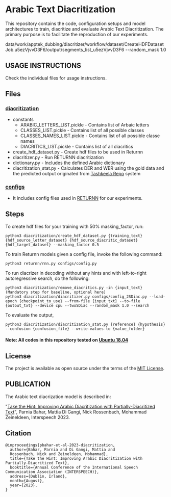 # Arabic Text Diacritization

This repository contains the code, configuration setups and model architectures to train, diacritize and evaluate 
Arabic Text Diacritization. The primary purpose is to facilitate the reproduction of our experiments.


data/work/apptek_dubbing/diacritizer/workflow/dataset/CreateHDFDatasetJob.u5ezVjvvD3F6/output/segments_list_u5ezVjvvD3F6 --random_mask 1.0

USAGE INSTRUCTIONS
------------------
Check the individual files for usage instructions.
## Files

### [diacritization](/diacritization)

- constants
  - ARABIC_LETTERS_LIST.pickle - Contains list of Arbaic letters
  - CLASSES_LIST.pickle - Contains list of all possible classes
  - CLASSES_NAMES_LIST.pickle - Contains list of all possible classe names
  - DIACRITICS_LIST.pickle - Contains list of all diacritics
- create_hdf_dataset.py - Create hdf files to be used in Returnn
- diacritizer.py - Run RETURNN diacritization
- dictionary.py - Includes the defined Arabic dictionary 
- diacritization_stat.py - Calculates DER and WER using the gold data and the predicted output originated from 
[Tashkeela Repo](https://github.com/AliOsm/arabic-text-diacritization/blob/master/helpers/diacritization_stat.py) system

### [configs](/configs)
- It includes config files used in [RETURNN](https://github.com/rwth-i6/returnn) for our experiments.

## Steps

To create hdf files for your training with 50% masking_factor, run:

    python3 diacritization/create_hdf_dataset.py {training_text} {hdf_source_letter_dataset} {hdf_source_diacritic_dataset} {hdf_target_dataset} --masking_factor 0.5 

To train Returnn models given a config file, invoke the following command:

    python3 returnn/rnn.py configs/config.py

To run diacrizer in decoding without any hints and with left-to-right autoregressive search, do the following:

    python3 diacritization/remove_diacritics.py -in {input_text} (Mandatory step for baseline, optional here)
    python3 diacritization/diacritizer.py configs/config_2SDiac.py --load-epoch {checkpoint_to_use} --from-file {input_txt} --to-file {outout_txt} --device cpu --twoSDiac --random_mask 1.0 --search

To evaluate the output,

    python3 diacritization/diacritization_stat.py {reference} {hypothesis} --confusion {confusion_file} --write-values-to {value_folder}


#### Note: All codes in this repository tested on [Ubuntu 18.04](http://releases.ubuntu.com/18.04)


## License
The project is available as open source under the terms of the [MIT License](https://opensource.org/licenses/MIT).


PUBLICATION
------------

The Arabic text diacrization model is described in:

"[Take the Hint: Improving Arabic Diacritization with Partially-Diacritized Text]()", 
Parnia Bahar, Mattia Di Gangi, Nick Rossenbach, Mohammad Zeineldeen, Interspeech 2023.

## Citation

```
@inproceedings{pbahar-et-al-2023-diacritization,
  author={Bahar, Parnia and Di Gangi, Mattia and 
  Rossenbach, Nick and Zeineldeen, Mohammad},
  title={Take the Hint: Improving Arabic Diacritization with Partially-Diacritized Text},
  booktitle={Annual Conference of the International Speech Communication Association (INTERSPEECH)},
  address={Dublin, Irland},
  month={August},
  year={2023},
}
```
